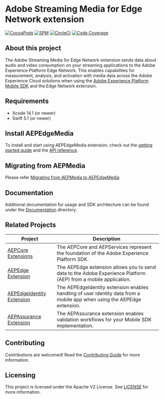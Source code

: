 # Adobe Streaming Media for Edge Network extension

[![CocoaPods](https://img.shields.io/github/v/release/adobe/aepsdk-edgemedia-ios?label=CocoaPods&logo=apple&logoColor=white&color=orange)](https://cocoapods.org/pods/AEPEdgeMedia)
[![SPM](https://img.shields.io/github/v/release/adobe/aepsdk-edgemedia-ios?label=SPM&logo=apple&logoColor=white&color=orange)](https://github.com/adobe/aepsdk-edgemedia-ios/releases)
[![CircleCI](https://img.shields.io/circleci/project/github/adobe/aepsdk-edgemedia-ios/main.svg?label=Build&logo=circleci)](https://circleci.com/gh/adobe/workflows/aepsdk-edgemedia-ios)
[![Code Coverage](https://img.shields.io/codecov/c/github/adobe/aepsdk-edgemedia-ios/main.svg?label=Coverage&logo=codecov)](https://codecov.io/gh/adobe/aepsdk-edgemedia-ios/branch/main)

## About this project

The Adobe Streaming Media for Edge Network extension sends data about audio and video consumption on your streaming applications to the Adobe Experience Platform Edge Network. This enables capabilities for measurement, analysis, and activation with media data across the Adobe Experience Cloud solutions when using the [Adobe Experience Platform Mobile SDK](https://developer.adobe.com/client-sdks) and the Edge Network extension.

## Requirements
- Xcode 14.1 (or newer)
- Swift 5.1 (or newer)

## Install AEPEdgeMedia

To install and start using AEPEdgeMedia extension, check out the [getting started guide](Documentation/getting-started.md) and the [API reference](Documentation/api-reference.md).

## Migrating from AEPMedia

Please refer [Migrating from AEPMedia to AEPEdgeMedia](Documentation/migration-guide.md)

## Documentation

Additional documentation for usage and SDK architecture can be found under the [Documentation](Documentation) directory.

## Related Projects

| Project                                                      | Description                                                  |
| ------------------------------------------------------------ | ------------------------------------------------------------ |
| [AEPCore Extensions](https://github.com/adobe/aepsdk-core-ios) | The AEPCore and AEPServices represent the foundation of the Adobe Experience Platform SDK. |
| [AEPEdge Extension](https://github.com/adobe/aepsdk-edge-ios) | The AEPEdge extension allows you to send data to the Adobe Experience Platform (AEP) from a mobile application. |
| [AEPEdgeIdentity Extension](https://github.com/adobe/aepsdk-edgeidentity-ios) | The AEPEdgeIdentity extension enables handling of user identity data from a mobile app when using the AEPEdge extension. |
| [AEPAssurance Extension](https://github.com/adobe/aepsdk-assurance-ios) | The AEPAssurance extension enables validation workflows for your Mobile SDK implementation. |

## Contributing

Contributions are welcomed! Read the [Contributing Guide](./.github/CONTRIBUTING.md) for more information.

## Licensing

This project is licensed under the Apache V2 License. See [LICENSE](LICENSE) for more information.
